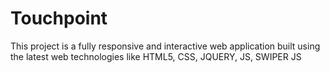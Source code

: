 # Touchpoint
This project is a fully responsive and interactive web application built using the latest web technologies like HTML5, CSS, JQUERY, JS, SWIPER JS

